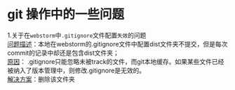 # git 操作中的一些问题
1.关于在`webstorm`中`.gitignore`文件配置`失效`的问题   
[问题描述]()：本地在webstorm的.gitignore文件中配置dist文件夹不提交，但是每次commit的记录中却还是包含dist文件夹；   
[原因]()： .gitignore只能忽略未被track的文件，而git本地缓存。如果某些文件已经被纳入了版本管理中，则修改.gitignore是无效的。   
[解决方案]()：删除该文件夹